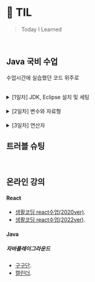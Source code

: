 # :pushpin: TIL
>Today I Learned


</br>

## Java 국비 수업
수업시간에 실습했던 코드 위주로

</br>

<details>
<summary>[1일차] JDK, Eclipse 설치 및 세팅</summary>

<!-- summary 아래 한칸 공백 두어야함 -->
## [1일차] JDK, Eclipse 설치 및 세팅

### JVM 실행순서
- 클래스 리더 : 실행에 필요한 모든 실행 파일(.class)을 찾아준다.
- 바이트 코드 검증
- 컴파일러
  - 인터프린터 컴파일 :명령어 단위로 기계어 반영
  - JIT(Just In Time): 파일 전체를 가지고 기계어 반영
  
### 자바 플랫폼
플랫폼이란?
- Java API: 자바를 사용하려 프로그램을 쉽게 구현하도록 해주는 클래스 라이브러리
- JVM

### 자바파일 컴파일, 실행
- javac.exe : 컴파일러
- java.exe : 실행도구

### JDK ,JDE
- JDK :Java Develpement Kit = JRE + 컴파일러 + 디버거
- JRE : Java Runtime Environment : 실행을 위한 환경만 설정
- java8 버전은 JDK,JRE 버전이 나눠져있지만, 그외 버전은 통합되어있어서 JDK만 설치하면 된다.

### JDK 내부 파일 용도
- bin : javac(컴파일러), java(실행도구)
- conf : 설정
- include : 외부파일
- jmods :
- legal
- lib

### JAVA 개발 환경 구축 
1. JAVA17설치
2. 이클립스 설치 
3. 이클립스에서 설치해둔 JRE로 변경

### 프로젝트 생성
1. 프로젝트 (생성시 모듈선택 해제)
2. 패키지 생성(클래스 식별) 
3. 클래스 생성
4. 소스코드 입력
  - main메서드 직접 코딩
5. 실행(ctrl+F11)

### 프로젝트 폴더
- bin : 컴파일된 실행파일이 있는 폴더(.class)
- src : 작성한 소스 코드가 있는 폴더(.java)
</details>

<br>

<details>
<summary>[2일차] 변수와 자료형</summary>

<!-- summary 아래 한칸 공백 두어야함 -->
## [2일차] 변수

### 데이터의 저장
- 프로그램 실행 동안만 저장 되는 데이터 : 변수 
- 프로그램 종료 후에도 저장 되는 데이터  

### 변수
- 하나의 값을 저장할 수 있는 기억공간
- 프로그램 작성시 사용할 값을 저장하기 위해 할당받은 메모리 공간
- 이름을 지정한다
- 데이터 타입을 지정한다

### 자료형 datatype 
- 기본형: 실제 값을 기록하는 변수
- 참조형: 객체(인스턴스)의 주소를 기록하는 변수

### 메모리의 크기
- 비트bit : 0과 1를 저장하는 최소공간
- 바이트byte : ASCII코드와 같은 문자 데이터를 저장하는 단위

### 변수의 명명 규칙
- 대소문자 구분
- 예약어 사용한면 안됨
- 숫자로 시작하면 안됨
- 특수문자 '_''$'만 사용가능
- 카멜표기법 firstName
- 이름 사이 공백 허용 안됨

### 다양한 표기법
|표기법|사용법|사용처|
|:---|:---|:---|
|calmelCase|firstName|변수명,메소드명|
|PascalCase|FirstName|클래스명|
|snake_case|first_name|MAX_NUMBER|
- 상수(static final 자료형 변수) 일 경우 스네이크 표기법 
  ex) PI,MAX_NUMBER
  
### 변수의 초기화
- 변수를 처음으로 값을 저장하는 것
- 기본형는 자동 초기화 되지 안는다.
- 지역변수는 사용되직 전에 반드시 초기화 해 주어야한다.

|자료형|기본값|
|:---|:---|
|boolean|false|
|char|‘\u0000’|
|byte|0|
|short|0|
|int|0|
|long|0L|
|float|0.0f|
|double|0.0d 또는 0.0|
|참조형 변수|null|




### 변수의 사용범위(스코프,유효범위)
- 변수는 중괄호{} 내에서 선언되고 사용

## [2일차] 자료형

### 논리타입
- 1byte
- true 또는 false
```
boolean inNumber = ture;
```
### 문자타입
- 유니코드의 한 문자로 2byte
- '' 으로 표현
- A 유니코드 :65
- a 유니코드 :97
```
char gender = 'M';
char ch2 = "\ae00";
```

### 정수타입
```
int age = 20;
```

|자료형|메모리 크기|리터럴 표기|
|:---|:---|:---|
|byte|1byte||
|short|2byte||
|int|4byte|정수형 디폴트 자료형|
|long|8byte|L로 표기|

### 실수타입
```
double PI = 3.14;
```

|자료형|메모리 크기|표현범위|리터럴 표기|
|:---|:---|:---|:---|
|float|4byte|소수점 이하 6자리 정확도|F로 표기|
|double|8byte|소수점 이하 15자리 정확도|디폴트 자료형|


### 참조형
```
String name = "홍길동";
```

### 리터럴 
- 변수 저장 되어 있는 값 자체

### 이스케이프
- 특수문자 리터럴, 백슬러시(\)로 시작

|표기|뜻|
|:---|:---|
|'\n'|return|
|'\"'|이중 인용부호|
|'\''|단일 부호|
|'\\'|역슬래시|


## [2일차] scanner 클래스를 입출력
 1. 표준 출력장치를 참조하기 위하여 System.out 를 사용한다.
 2. 표준 입력장치를 참조하기 위하여 System.in를 사용한다. 한 바이트씩만 읽는다
 ```
 Scanner input = new Scanner(System.in);
 ```
 - Scanner : System.in에게 키를 읽게 하고 읽은 바이트를 문자, 정수, 실수 분린, 문자열등의 다양한 타입으로 변환하여 리턴
 - Scanner는 입력되는 키 값을 공백으로 구분되는 아이템 단위로 읽음
 
 ### Scanner 객체 메소드
 
|메서드|비고|
|:---|:---|
|nextByte()||
|nextShort()||
|nextInt()||
|nextLong()||
|nextFloat()||
|nextDouble()||
|next()|공백 이전에 종료되는 하나의 문자열을 읽는다.|
|nextLine()|'\n'을 포함하는 한 라인을 읽고 '\n'을 버린 나머니 문자열 리턴|
|close()||
 
 #### Scanner 클래스 사용방법  
 1. Scanner 클래스 import
 -   java.lang 패키지는 자동으로 import된다.
 2. Scanner 객체 생성
 ```
 Scanner input = new Scanner(System.in);
 ```
 3. 사용자로 부터 입력
 ```
 int x = input.nextInt();
 ```  

</details>

</br>

<details>
<summary>[3일차] 연산자</summary>

<!-- summary 아래 한칸 공백 두어야함 -->
## [3일차] 연산자

### 연산자
- 어떠한 기능을 수행하는 기호(+,-,*./ 등)

### 피연산자
- 연산자의 작업대상(변수,상수,리터럴,수식)

### 연산자의 종류
- 단항연산자 : 피연산자가 1개인 연산자
  - 부호 연산자
  - 증감 연산자
- 이항연산자
  - 산술
  - 비교
  - 논리
- 삼항연산자
- 대입연산자

### 비트 연산자

  
  

</details>

## 트러블 슈팅

</br>

## 온라인 강의
#### React
  - [생활코딩 react수업(2020ver)](https://github.com/citygray/opentutorial_v1).
  - [생활코딩 react수업(2022ver)](https://github.com/citygray/react-app).
  
  
#### Java
##### 자바플레이그라운드
  - [구구단](https://github.com/citygray/gugudan).
  - [캘린더](https://github.com/citygray/Calendar).
  


